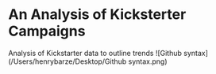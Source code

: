 # An Analysis of Kicksterter Campaigns
Analysis of Kickstarter data to outline trends
![Github syntax](/Users/henrybarze/Desktop/Github syntax.png)
